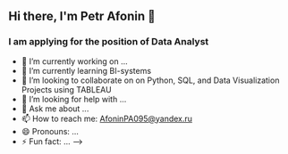 ## Hi there, I'm Petr Afonin 👋
### I am applying for the position of Data Analyst

- 🔭 I’m currently working on ...
- 🌱 I’m currently learning BI-systems
- 👯 I’m looking to collaborate on on Python, SQL, and Data Visualization Projects using TABLEAU
- 🤔 I’m looking for help with ...
- 💬 Ask me about ...
- 📫 How to reach me: AfoninPA095@yandex.ru
- 😄 Pronouns: ...
- ⚡ Fun fact: ...
-->
